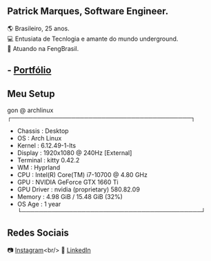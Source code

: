 ## Patrick Marques, Software Engineer.

:earth_americas: Brasileiro, 25 anos. <br/>
💻 Entusiata de Tecnlogia e amante do mundo underground. <br/>
📍 Atuando na FengBrasil.

##  - [Portfólio](https://patrick-b-marques.web.app/)

## Meu Setup

  gon @ archlinux
┌──────────────────────────────────────────┐
  - Chassis : Desktop  
  - OS : Arch Linux
  - Kernel : 6.12.49-1-lts
  - Display : 1920x1080 @ 240Hz [External]
  - Terminal : kitty 0.42.2
  - WM : Hyprland
  - CPU : Intel(R) Core(TM) i7-10700 @ 4.80 GHz
  - GPU : NVIDIA GeForce GTX 1660 Ti
  - GPU Driver : nvidia (proprietary) 580.82.09
  - Memory  : 4.98 GiB / 15.48 GiB (32%)
  - OS Age  : 1 year
└──────────────────────────────────────────┘

## Redes Sociais

📷 [Instagram](https://www.instagram.com/patrickmarques__)<br/>
🔗 [LinkedIn](https://www.linkedin.com/in/patrick-belfort-91253b200/)

